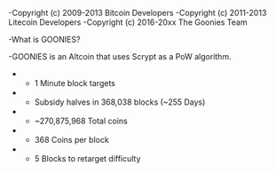 -Copyright (c) 2009-2013 Bitcoin Developers
-Copyright (c) 2011-2013 Litecoin Developers
-Copyright (c) 2016-20xx The Goonies Team

-What is GOONIES?

-GOONIES is an Altcoin that uses Scrypt as a PoW algorithm.
- - 1 Minute block targets
- - Subsidy halves in 368,038 blocks (~255 Days)
- - ~270,875,968 Total coins

- - 368 Coins per block
- - 5 Blocks to retarget difficulty
